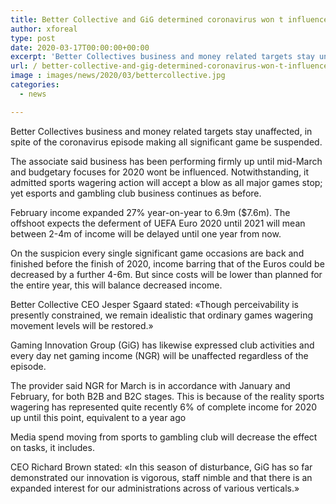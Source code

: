 ```yaml
---
title: Better Collective and GiG determined coronavirus won t influence business
author: xforeal 
type: post
date: 2020-03-17T00:00:00+00:00
excerpt: 'Better Collectives business and money related targets stay unaffected, regardless of the coronavirus episode making all significant game be suspended '
url: / better-collective-and-gig-determined-coronavirus-won-t-influence-business/
image : images/news/2020/03/bettercollective.jpg
categories:
  - news

---
```

Better Collectives business and money related targets stay unaffected, in spite of the coronavirus episode making all significant game be suspended. 

The associate said business has been performing firmly up until mid-March and budgetary focuses for 2020 wont be influenced. Notwithstanding, it admitted sports wagering action will accept a blow as all major games stop; yet esports and gambling club business continues as before. 

February income expanded 27&percnt; year-on-year to 6.9m ($7.6m). The offshoot expects the deferment of UEFA Euro 2020 until 2021 will mean between 2-4m of income will be delayed until one year from now. 

On the suspicion every single significant game occasions are back and finished before the finish of 2020, income barring that of the Euros could be decreased by a further 4-6m. But since costs will be lower than planned for the entire year, this will balance decreased income. 

Better Collective CEO Jesper Sgaard stated: &#171;Though perceivability is presently constrained, we remain idealistic that ordinary games wagering movement levels will be restored.&#187; 

Gaming Innovation Group (GiG) has likewise expressed club activities and every day net gaming income (NGR) will be unaffected regardless of the episode. 

The provider said NGR for March is in accordance with January and February, for both B2B and B2C stages. This is because of the reality sports wagering has represented quite recently 6&percnt; of complete income for 2020 up until this point, equivalent to a year ago 

Media spend moving from sports to gambling club will decrease the effect on tasks, it includes. 

CEO Richard Brown stated: &#171;In this season of disturbance, GiG has so far demonstrated our innovation is vigorous, staff nimble and that there is an expanded interest for our administrations across of various verticals.&#187;